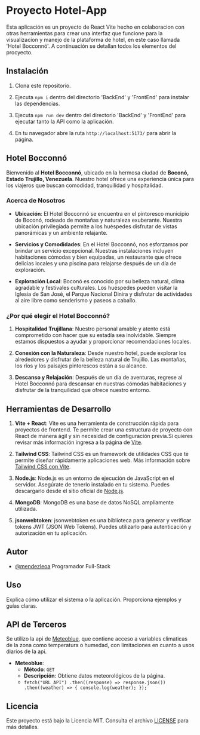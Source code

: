 # Proyecto Hotel-App

Esta aplicación es un proyecto de React Vite hecho en colaboracion con otras herramientas para crear una interfaz que funcione para la visualizacion y manejo de la plataforma de hotel, en este caso llamada 'Hotel Bocconnó'. A continuación se detallan todos los elementos del procyecto.

## Instalación

1. Clona este repositorio.

2. Ejecuta `npm i` dentro del directorio 'BackEnd' y 'FrontEnd' para instalar las dependencias.

3. Ejecuta `npm run dev` dentro del directorio 'BackEnd' y 'FrontEnd' para ejecutar tanto la API como la aplicación.

4. En tu navegador abre la ruta `http://localhost:5173/` para abrir la página.

## Hotel Bocconnó

Bienvenido al **Hotel Bocconnó**, ubicado en la hermosa ciudad de **Boconó, Estado Trujillo, Venezuela**. Nuestro hotel ofrece una experiencia única para los viajeros que buscan comodidad, tranquilidad y hospitalidad.

### Acerca de Nosotros

- **Ubicación**: El Hotel Bocconnó se encuentra en el pintoresco municipio de Boconó, rodeado de montañas y naturaleza exuberante. Nuestra ubicación privilegiada permite a los huéspedes disfrutar de vistas panorámicas y un ambiente relajante.

- **Servicios y Comodidades**: En el Hotel Bocconnó, nos esforzamos por brindar un servicio excepcional. Nuestras instalaciones incluyen habitaciones cómodas y bien equipadas, un restaurante que ofrece delicias locales y una piscina para relajarse después de un día de exploración.

- **Exploración Local**: Boconó es conocido por su belleza natural, clima agradable y festivales culturales. Los huéspedes pueden visitar la Iglesia de San José, el Parque Nacional Dinira y disfrutar de actividades al aire libre como senderismo y paseos a caballo.

### ¿Por qué elegir el Hotel Bocconnó?

1. **Hospitalidad Trujillana**: Nuestro personal amable y atento está comprometido con hacer que su estadía sea inolvidable. Siempre estamos dispuestos a ayudar y proporcionar recomendaciones locales.

2. **Conexión con la Naturaleza**: Desde nuestro hotel, puede explorar los alrededores y disfrutar de la belleza natural de Trujillo. Las montañas, los ríos y los paisajes pintorescos están a su alcance.

3. **Descanso y Relajación**: Después de un día de aventuras, regrese al Hotel Bocconnó para descansar en nuestras cómodas habitaciones y disfrutar de la tranquilidad que ofrece nuestro entorno.

## Herramientas de Desarrollo

1. **Vite + React**: Vite es una herramienta de construcción rápida para proyectos de frontend. Te permite crear una estructura de proyecto con React de manera ágil y sin necesidad de configuración previa.Si quieres revisar más información ingresa a la página de [Vite](https://vitejs.dev/).

2. **Tailwind CSS**: Tailwind CSS es un framework de utilidades CSS que te permite diseñar rápidamente aplicaciones web.
   Más información sobre [Tailwind CSS con Vite](https://tailwindcss.com/docs/guides/vite).

3. **Node.js**: Node.js es un entorno de ejecución de JavaScript en el servidor. Asegúrate de tenerlo instalado en tu sistema. Puedes descargarlo desde el sitio oficial de [Node.js](https://nodejs.org/en).

4. **MongoDB**: MongoDB es una base de datos NoSQL ampliamente utilizada.

5. **jsonwebtoken**: jsonwebtoken es una biblioteca para generar y verificar tokens JWT (JSON Web Tokens). Puedes utilizarlo para autenticación y autorización en tu aplicación.

## Autor

- [@mendezleoa](https://www.github.com/mendezleoa) Programador Full-Stack

## Uso

Explica cómo utilizar el sistema o la aplicación. Proporciona ejemplos y guías claras.

## API de Terceros

Se utilizo la api de [Meteoblue](www.meteoblue.com), que contiene acceso a variables climaticas de la zona como temperatura o humedad, con limitaciones en cuanto a usos diarios de la api.

- **Meteoblue**:
  - **Método**: `GET`
  - **Descripción**: Obtiene datos meteorológicos de la página.
  - `fetch("URL_API")
   .then((response) => response.json())
   .then((weather) => {
      console.log(weather);
   });`

## Licencia

Este proyecto está bajo la Licencia MIT. Consulta el archivo [LICENSE](LICENSE) para más detalles.
